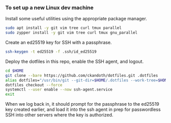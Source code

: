 ### To set up a new Linux dev machine

Install some useful utilities using the appropriate package manager.

```bash
sudo apt install -y git vim tree curl tmux parallel
sudo zypper install -y git vim tree curl tmux gnu_parallel
```

Create an ed25519 key for SSH with a passphrase.

```bash
ssh-keygen -t ed25519 -f .ssh/id_ed25519
```

Deploy the dotfiles in this repo, enable the SSH agent, and logout.

```bash
cd $HOME
git clone --bare https://github.com/ckandoth/dotfiles.git .dotfiles
alias dotfiles="/usr/bin/git --git-dir=$HOME/.dotfiles --work-tree=$HOME"
dotfiles checkout --force
systemctl --user enable --now ssh-agent.service
exit
```

When we log back in, it should prompt for the passphrase to the ed25519 key created earlier, and load it into the ssh agent in prep for passwordless SSH into other servers where the key is authorized.
